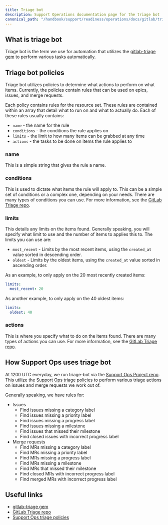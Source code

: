 ```yaml
---
title: Triage bot
description: Support Operations documentation page for the triage bot
canonical_path: "/handbook/support/readiness/operations/docs/gitlab/triage_bot"
---
```


## What is triage bot

Triage bot is the term we use for automation that utilizes the
[gitlab-triage gem](https://rubygems.org/gems/gitlab-triage) to perform various
tasks automatically.

## Triage bot policies

Triage bot utilizes policies to determine what actions to perform on what items.
Currently, the policies contain rules that can be used on epics, issues, and
merge requests.

Each policy contains rules for the resource set. These rules are contained
within an array that detail what to run on and what to actually do. Each of
these rules usually contains:

- `name` - the name for the rule
- `conditions` - the conditions the rule applies on
- `limits` - the limit to how many items can be grabbed at any time
- `actions` - the tasks to be done on items the rule applies to

### name

This is a simple string that gives the rule a name.

### conditions

This is used to dictate what items the rule will apply to. This can be a simple
set of conditions or a complex one, depending on your needs. There are many
types of conditions you can use. For more information, see the
[GitLab Triage repo](https://gitlab.com/gitlab-org/gitlab-triage).

### limits

This details any limits on the items found. Generally speaking, you will specify
what limit to use and the number of items to applies this to. The limits you can
use are:

- `most_recent` - Limits by the most recent items, using the `created_at` value
  sorted in descending order.
- `oldest` - Limits by the oldest items, using the `created_at` value sorted in
  ascending order.

As an example, to only apply on the 20 most recently created items:

```yaml
limits:
  most_recent: 20
```

As another example, to only apply on the 40 oldest items:

```yaml
limits:
  oldest: 40
```

### actions

This is where you specify what to do on the items found. There are many types of
actions you can use. For more information, see the
[GitLab Triage repo](https://gitlab.com/gitlab-org/gitlab-triage).

## How Support Ops uses triage bot

At 1200  UTC everyday, we run triage-bot via the
[Support Ops Project repo](https://gitlab.com/gitlab-com/support/support-ops).
This utilize the
[Support Ops triage policies](https://gitlab.com/gitlab-com/support/support-ops/support-ops-project/-/blob/master/.triage-policies.yml)
to perform various triage actions on issues and merge requests we work out of.

Generally speaking, we have rules for:

- Issues
  - Find issues missing a category label
  - Find issues missing a priority label
  - Find issues missing a progress label
  - Find issues missing a milestone
  - Find issues that missed their milestone
  - Find closed issues with incorrect progress label
- Merge requests
  - Find MRs missing a category label
  - Find MRs missing a priority label
  - Find MRs missing a progress label
  - Find MRs missing a milestone
  - Find MRs that missed their milestone
  - Find closed MRs with incorrect progress label
  - Find merged MRs with incorrect progress label

## Useful links

- [gitlab-triage gem](https://rubygems.org/gems/gitlab-triage)
- [GitLab Triage repo](https://gitlab.com/gitlab-org/gitlab-triage)
- [Support Ops triage policies](https://gitlab.com/gitlab-com/support/support-ops/support-ops-project/-/blob/master/.triage-policies.yml)
